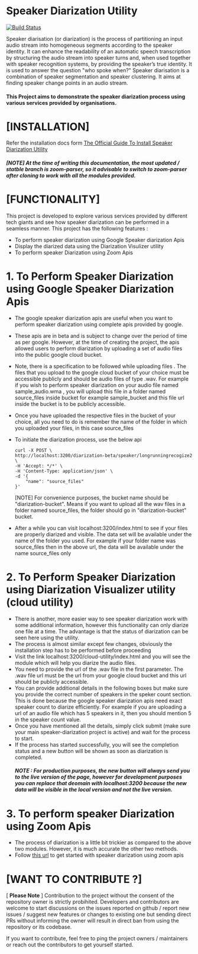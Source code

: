 # Speaker Diarization Utility

[![Build Status](https://travis-ci.org/joemccann/dillinger.svg?branch=master)](https://travis-ci.org/joemccann/dillinger)

Speaker diarisation (or diarization) is the process of partitioning an input audio stream into homogeneous segments according to the speaker identity. It can enhance the readability of an automatic speech transcription by structuring the audio stream into speaker turns and, when used together with speaker recognition systems, by providing the speaker’s true identity. It is used to answer the question "who spoke when?" Speaker diarisation is a combination of speaker segmentation and speaker clustering. It aims at finding speaker change points in an audio stream.

#### This Project aims to demonstrate the speaker diarization process using various services provided by organisations.

# [INSTALLATION] 
Refer the installation docs form [The Official Guide To Install Speaker Diarization Utility](https://docs.google.com/document/d/1hddjXd4cKhowrJRknv52pj9a6eiXI6qBpdUly45BKhg/edit?usp=sharing)
##### [NOTE] At the time of writing this documentation, the most updated / statble branch is zoom-parser, so it advisable to switch to zoom-parser after cloning to work with all the modules provided.

# [FUNCTIONALITY]
This project is developed to explore various services provided by different tech giants and see how speaker diarization can be performed in a seamless manner. This project has the following features :
* To perform speaker diarization using Google Speaker diarization Apis
* Display the diarized data using the Diarization Visulizer utility
* To perform speaker Diarization using Zoom Apis

 # 1. To Perform Speaker Diarization using Google Speaker Diarization Apis
* The google speaker diarization apis are useful when you want to perform speaker diarization using complete apis provided by google.
* These apis are in beta and is subject to change over the period of time as per google. However, at the time of creating the project, the apis allowed users to perform diarization by uploading a set of audio files into the public google cloud bucket. 
* Note, there is a specification to be followed while uploading files . The files that you upload to the google cloud bucket of your choice must be accessible publicly and should be audio files of type .wav. For example if you wish to perform speaker diarization on your audio file named sample_audio.wma , you will upload this file in a folder named source_files inside bucket for example sample_bucket and this file url inside the bucket is to be publicly accessible.
* Once you have uploaded the respective files in the bucket of your choice, all you need to do is remember the name of the folder in which you uploaded your files, in this case source_files
* To initiate the diarization process, use the below api
    ```
    curl -X POST \
    http://localhost:3200/diarization-beta/speaker/longrunningrecogize2 \
    -H 'Accept: */*' \
    -H 'Content-Type: application/json' \
    -d '{
        "name": "source_files"
    }'
    ```
    [NOTE] For convenience purposes, the bucket name should be "diarization-bucket". Means if you want to upload all the wav files in a folder named source_files, the folder should go in "diarization-bucket" bucket.

* After a while you can visit localhost:3200/index.html to see if your files are properly diarized and visible. The data set will be available under the name of the folder you used. For example if your folder name was source_files then in the above url, the data will be available under the name source_files only

 # 2. To Perform Speaker Diarization using Diarization Visualizer utility (cloud utility)
 * There is another, more easier way to see speaker diarization work with some additional information, however this functionality can only diarize one file at a time. The advantage is that the status of diarization can be seen here using the utility.
 * The process is almost similar except few changes, obviously the installation step has to be performed before proceeding
 * Visit the link localhost:3200/cloud-utility/index.html and you will see the module which will help you diarize the audio files.
 * You need to provide the url of the .wav file in the first parameter. The .wav file url must be the url from your google cloud bucket and this url should be publicly accessible.
 * You can provide additional details in the following boxes but make sure you provide the correct number of speakers in the speker count section. This is done because the google speaker diarization apis need exact speaker count to diarize efficiently. For example if you are uploading a url of an audio file which has 5 speakers in it, then you should mention 5 in the speaker count value.
 * Once you have mentioned all the details, simply click submit (make sure your main speaker-diarization project is active) and wait for the process to start.
 * If the process has started successfully, you will see the completion status and a new button will be shown as soon as diarization is completed.
    ##### NOTE : For production purposes, the new button will always send you to the live version of the page, however for development purposes you can replace that deomain with localhost:3200 because the new data will be visible in the local version and not the live version.


# 3. To perform speaker Diarization using Zoom Apis
* The process of diarization is a little bit trickier as compared to the above two modules. However, it is much accurate the other two methods.
* Follow [this url](https://docs.google.com/document/d/1yvUdaCtF4wa1nbc5s9l_5JeDtXglquKyDl2UISVYrL4/edit?usp=sharing) to get started with speaker diarization using zoom apis


# [WANT TO CONTRIBUTE ?]

[ **Please Note** ] Contribution to the project without the consent of the repository owner is strictly probihited. Developers and contributors are welcome to start discussions on the issues reported on github / report new issues / suggest new features or changes to existing one but sending direct PRs without informing the owner will result in direct ban from using the repository or its codebase.

If you want to contribute, feel free to ping the project owners / maintainers or reach out the contributors to get yourself started.
